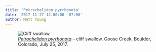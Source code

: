 ```yaml
---
title: 'Petrochelidon pyrrhonota'
date: '2017-11-27 12:00:00 -07:00'
author: Matt Young
---
```

<figure>
<img src="{{ site.baseurl }}/uploads/2017/IMG_1835_Cliff_Swallow_600.JPG" alt="Cliff swallow"/>
<figcaption>
<a href="https://www.allaboutbirds.org/guide/Cliff_Swallow/lifehistory"><i>Petrochelidon pyrrhonota</i></a> &ndash; cliff swallow. Goose Creek, Boulder, Colorado, July 25, 2017.
</figcaption>
</figure>
